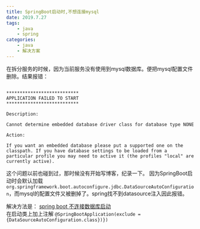 ```yaml
---
title: SpringBoot启动时,不想连接mysql
date: 2019.7.27
tags:
	- java
	- spring
categories:
	- java
	- 解决方案
---
```

在拆分服务的时候，因为当前服务没有使用到mysql数据库。便把mysql配置文件删除。结果报错：

```

***************************
APPLICATION FAILED TO START
***************************

Description:

Cannot determine embedded database driver class for database type NONE

Action:

If you want an embedded database please put a supported one on the classpath. If you have database settings to be loaded from a particular profile you may need to active it (the profiles "local" are currently active).

```

这个问题以前也碰到过，那时候没有开始写博客，纪录一下。 因为SpringBoot启动时会默认加载`org.springframework.boot.autoconfigure.jdbc.DataSourceAutoConfiguration`，而mysql的配置文件又被删掉了。spring找不到datasource注入因此报错。

解决方法是： [spring boot 不连接数据库启动](https://blog.csdn.net/u012240455/article/details/82356075)  
在启动类上加上注解 `@SpringBootApplication(exclude = {DataSourceAutoConfiguration.class})})`